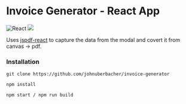 # Invoice Generator - React App
![React](https://img.shields.io/badge/react-%2320232a.svg?style=for-the-badge&logo=react&logoColor=%2361DAFB) ![](https://img.shields.io/badge/bootstrap-%23563D7C.svg?style=for-the-badge&logo=bootstrap&logoColor=white)

Uses [jspdf-react](https://www.npmjs.com/package/jspdf-react) to capture the data from the modal and covert it from canvas -> pdf.

### Installation

```
git clone https://github.com/johnuberbacher/invoice-generator

npm install

npm start / npm run build
```
